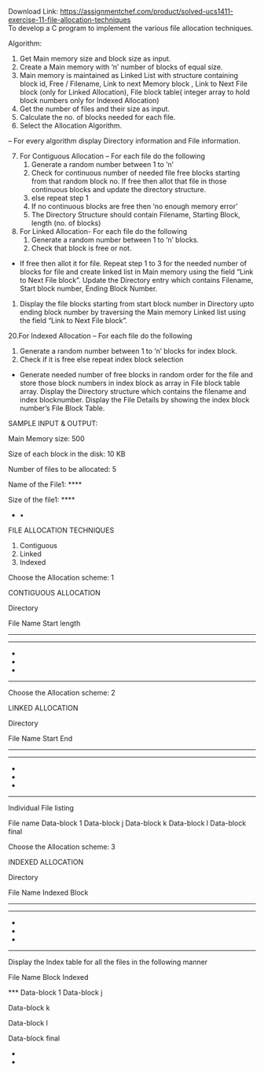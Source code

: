 Download Link: https://assignmentchef.com/product/solved-ucs1411-exercise-11-file-allocation-techniques
<br>
To develop a C program to implement the various file allocation techniques.

Algorithm:

<ol>

 <li>Get Main memory size and block size as input.</li>

 <li>Create a Main memory with ‘n’ number of blocks of equal size.</li>

 <li>Main memory is maintained as Linked List with structure containing block id, Free / Filename,  Link  to  next  Memory  block  ,  Link  to  Next File  block  (only  for  Linked Allocation),  File  block  table(  integer  array  to  hold  block  numbers  only  for  Indexed Allocation)</li>

 <li>Get the number of files and their size as input.</li>

 <li>Calculate the no. of blocks needed for each file.</li>

 <li>Select the Allocation Algorithm.</li>

</ol>

– For every algorithm display Directory information and File information.

<ol start="7">

 <li>For Contiguous Allocation – For each file do the following

  <ol>

   <li>Generate a random number between 1 to ‘n’</li>

   <li>Check for  continuous  number  of  needed  file  free  blocks  starting  from  that  random block no.  If  free  then  allot  that  file  in  those  continuous  blocks  and  update  the  directory structure.</li>

   <li>else repeat step 1</li>

   <li>If no continuous blocks are free then ‘no enough memory error’</li>

   <li>The Directory  Structure  should  contain  Filename,  Starting  Block,  length  (no.  of blocks)</li>

  </ol></li>

 <li>For Linked Allocation- For each file do the following

  <ol>

   <li>Generate a random number between 1 to ‘n’ blocks.</li>

   <li>Check that block is free or not.</li>

  </ol></li>

</ol>

<ul>

 <li>If free then allot it for file. Repeat step 1 to 3 for the needed number of blocks for file and create     linked     list     in     Main     memory     using     the     field     “Link     to  Next File block”.    Update  the  Directory  entry  which  contains  Filename,  Start  block  number,  Ending Block Number.</li>

</ul>

<ol>

 <li>Display the file  blocks  starting  from  start  block  number  in  Directory  upto  ending block  number  by  traversing  the  Main  memory  Linked  list  using  the  field  “Link  to  Next File block”.</li>

</ol>

20.For Indexed Allocation – For each file do the following

<ol>

 <li>Generate a random number between 1 to ‘n’ blocks for index block.</li>

 <li>Check if it is free else repeat index block selection</li>

</ol>

<ul>

 <li>Generate needed  number  of  free  blocks  in  random  order  for  the  file  and  store  those block numbers in index block as array in File block table array.  Display the Directory structure which contains the filename and index blocknumber. Display the File Details by showing the index block number’s File Block Table.</li>

</ul>

SAMPLE INPUT &amp; OUTPUT:




Main Memory size: 500

Size of each block in the disk: 10 KB

Number of files to be allocated: 5

Name of the File1: ****

Size of the file1: ****

<ul>

 <li>•</li>

</ul>




FILE ALLOCATION TECHNIQUES

<ol>

 <li>Contiguous</li>

 <li>Linked</li>

 <li>Indexed</li>

</ol>




Choose the Allocation scheme: 1




CONTIGUOUS ALLOCATION

Directory

File Name    Start    length

*****        ***      ***

*****        ***      ***

<ul>

 <li></li>

 <li></li>

 <li></li>

</ul>

*****        ***      ***

Choose the Allocation scheme: 2




LINKED ALLOCATION




Directory

File Name    Start    End

*****        ***      ***

*****        ***      ***

<ul>

 <li></li>

 <li></li>

 <li></li>

</ul>

*****        ***      ***




Individual File listing




File name   Data-block 1    Data-block j     Data-block k Data-block l Data-block final







Choose the Allocation scheme: 3




INDEXED ALLOCATION




Directory

File Name    Indexed Block

*****         ***

*****         ***

<ul>

 <li></li>

 <li></li>

 <li></li>

</ul>

*****         ***




Display the Index table for all the files in the following manner

File Name      Block Indexed

***                Data-block 1                      Data-block j

Data-block k

Data-block l

Data-block final

<ul>

 <li></li>

 <li></li>

</ul>